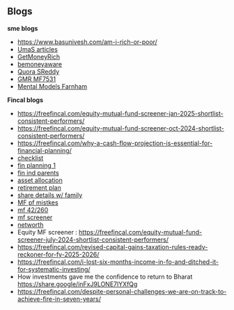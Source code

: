 ## Blogs
**sme blogs**
* https://www.basunivesh.com/am-i-rich-or-poor/
* [UmaS articles](https://muckrack.com/uma-shashikant/articles)
* [GetMoneyRich](https://getmoneyrich.com/start-here/)
* [bemoneyaware](https://bemoneyaware.com/income-tax/)
* [Quora SReddy](https://www.quora.com/profile/Sreekanth-Reddy-423)
* [GMR MF7531](https://getmoneyrich.com/the-7-5-3-1-rule-of-sip-investing-in-mutual-funds/)
* [Mental Models Farnham ](https://fs.blog/mental-models/)
  
**Fincal blogs**
* https://freefincal.com/equity-mutual-fund-screener-jan-2025-shortlist-consistent-performers/
* https://freefincal.com/equity-mutual-fund-screener-oct-2024-shortlist-consistent-performers/
* https://freefincal.com/why-a-cash-flow-projection-is-essential-for-financial-planning/
* [checklist](https://freefincal.com/a-money-management-checklist-for-young-earners/)
* [fin planning 1](https://freefincal.com/financial-planning-is-simple-but-overwhelming-part-1/)
* [fin ind parents](https://freefincal.com/our-financial-independence-today-is-because-of-our-parents-sweat-and-toil/)
* [asset allocation](https://freefincal.com/how-a-couple-reached-their-desired-asset-allocation-after-starting-late/)
* [retirement plan](https://freefincal.com/my-retirement-plan-to-handle-the-harsh-realities-of-the-it-industry/)
* [share details w/ family](https://freefincal.com/i-finally-managed-to-share-all-financial-details-with-my-wife/)
* [MF pf mistkes](https://freefincal.com/my-mf-portfolio-is-worth-six-crores-in-spite-of-multiple-mistakes/)
* [mf 42/260](https://freefincal.com/only-42-out-of-260-equity-mutual-funds-consistently-outperformed-the-nifty-50/)
* [mf screener](https://freefincal.com/equity-mutual-fund-screener-april-2024-shortlist-consistent-performers/)
* [networth](https://freefincal.com/how-i-learnt-to-keep-it-simple-and-build-a-net-worth-19-times-my-annual-expenses/)
* Equity MF screener : https://freefincal.com/equity-mutual-fund-screener-july-2024-shortlist-consistent-performers/
* https://freefincal.com/revised-capital-gains-taxation-rules-ready-reckoner-for-fy-2025-2026/
* https://freefincal.com/i-lost-six-months-income-in-fo-and-ditched-it-for-systematic-investing/
* How investments gave me the confidence to return to Bharat https://share.google/inFxJ9LONE7lYXfQg
* https://freefincal.com/despite-personal-challenges-we-are-on-track-to-achieve-fire-in-seven-years/

